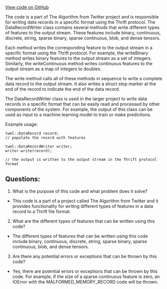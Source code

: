 [View code on GitHub](https://github.com/misbahsy/the-algorithm/twml/libtwml/src/lib/DataRecordWriter.cpp)

The code is a part of The Algorithm from Twitter project and is responsible for writing data records in a specific format using the Thrift protocol. The DataRecordWriter class contains several methods that write different types of features to the output stream. These features include binary, continuous, discrete, string, sparse binary, sparse continuous, blob, and dense tensors. 

Each method writes the corresponding feature to the output stream in a specific format using the Thrift protocol. For example, the writeBinary method writes binary features to the output stream as a set of integers. Similarly, the writeContinuous method writes continuous features to the output stream as a map of integers to doubles. 

The write method calls all of these methods in sequence to write a complete data record to the output stream. It also writes a struct stop marker at the end of the record to indicate the end of the data record. 

The DataRecordWriter class is used in the larger project to write data records in a specific format that can be easily read and processed by other components of the system. For example, the output of this class can be used as input to a machine learning model to train or make predictions. 

Example usage:

```
twml::DataRecord record;
// populate the record with features

twml::DataRecordWriter writer;
writer.write(record);

// the output is written to the output stream in the Thrift protocol format
```
## Questions: 
 1. What is the purpose of this code and what problem does it solve?
- This code is a part of a project called The Algorithm from Twitter and it provides functionality for writing different types of features in a data record to a Thrift file format.

2. What are the different types of features that can be written using this code?
- The different types of features that can be written using this code include binary, continuous, discrete, string, sparse binary, sparse continuous, blob, and dense tensors.

3. Are there any potential errors or exceptions that can be thrown by this code?
- Yes, there are potential errors or exceptions that can be thrown by this code. For example, if the size of a sparse continuous feature is zero, an IOError with the MALFORMED_MEMORY_RECORD code will be thrown.